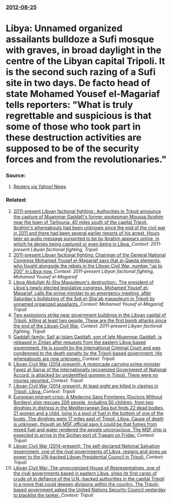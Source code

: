 ### [2012-08-25](/news/2012/08/25/index.md)

# Libya: Unnamed organized assailants bulldoze a Sufi mosque with graves, in broad daylight in the centre of the Libyan capital Tripoli. It is the second such razing of a Sufi site in two days. De facto head of state Mohamed Yousef el-Magariaf tells reporters: "What is truly regrettable and suspicious is that some of those who took part in these destruction activities are supposed to be of the security forces and from the revolutionaries." 




### Source:

1. [Reuters via Yahoo! News](http://news.yahoo.com/fighters-bulldoze-sufi-mosque-central-tripoli-172020410.html?_esi=1)

### Related:

1. [2011-present Libyan factional fighting:: Authorities in Tripoli announce the capture of Muammar Gaddafi's former spokesman Moussa Ibrahim near the town of Tarhouna, 40 miles south of the capital Tripoli. Ibrahim's whereabouts had been unknown since the end of the civil war in 2011 and there had been several earlier reports of his arrest. Hours later an audio message purported to be by Ibrahim appears online, in which he denies being captured or even being in Libya. ](/news/2012/10/20/2011-present-libyan-factional-fighting-authorities-in-tripoli-announce-the-capture-of-muammar-gaddafi-s-former-spokesman-moussa-ibrahim.md) _Context: 2011-present Libyan factional fighting, Tripoli_
2. [2011-present Libyan factional fighting: Chairman of the General National Congress Mohamed Yousef el-Magariaf says that al-Qaeda elements, who fought alongside the rebels in the Libyan Civil War, number "up to 200" in Libya now. ](/news/2012/10/1/2011-present-libyan-factional-fighting-chairman-of-the-general-national-congress-mohamed-yousef-el-magariaf-says-that-al-qaeda-elements.md) _Context: 2011-present Libyan factional fighting, Mohamed Yousef el-Magariaf_
3. [Libya Abdullah Al-Sha Mausoleum's destruction:: The president of Libya's newly elected legislative congress, Mohamed Yousef el-Magariaf, calls the prime minister to an emergency meeting, after Saturday's bulldozing of the Sidi el-Sha'ab mausoleum in Tripoli by unnamed organized assailants. ](/news/2012/08/26/libya-abdullah-al-sha-mausoleum-s-destruction-the-president-of-libya-s-newly-elected-legislative-congress-mohamed-yousef-el-magariaf-cal.md) _Context: Mohamed Yousef el-Magariaf, Tripoli_
4. [Two explosions strike near government buildings in the Libyan capital of Tripoli, killing at least two people. These are the first bomb attacks since the end of the Libyan Civil War.](/news/2012/08/19/two-explosions-strike-near-government-buildings-in-the-libyan-capital-of-tripoli-killing-at-least-two-people-these-are-the-first-bomb-atta.md) _Context: 2011-present Libyan factional fighting, Tripoli_
5. [Gaddafi family: Saif al-Islam Gaddafi, son of late Muammar Gaddafi, is released in Zintan after requests from the eastern Libya-based government. He is sought by the International Criminal Court and was condemned to the death penalty by the Tripoli-based government. His whereabouts are now unknown. ](/news/2017/06/11/gaddafi-family-saif-al-islam-gaddafi-son-of-late-muammar-gaddafi-is-released-in-zintan-after-requests-from-the-eastern-libya-based-govern.md) _Context: Tripoli_
6. [Libyan Civil War (2014-present): A motorcade carrying prime minister Fayez al-Sarraj of the internationally recognized Government of National Accord, is attacked by unidentified gunmen in Tripoli. There were no injuries reported. ](/news/2017/02/20/libyan-civil-war-2014-present-a-motorcade-carrying-prime-minister-fayez-al-sarraj-of-the-internationally-recognized-government-of-natio.md) _Context: Tripoli_
7. [Libyan Civil War (2014-present): At least eight are killed in clashes in Tripoli, Libya. ](/news/2016/12/2/libyan-civil-war-2014-present-at-least-eight-are-killed-in-clashes-in-tripoli-libya.md) _Context: Tripoli_
8. [European migrant crisis: A Medecins Sans Frontieres (Doctors Without Borders) ship rescues 209 people, including 50 children, from two dinghies in distress in the Mediterranean Sea but finds 22 dead bodies, 21 women and a child, lying in a pool of fuel in the bottom of one of the boats. The dinghies were 17 miles east of Tripoli, Libya. Cause of death is unknown, though an MSF official says it could be that fumes from mixed fuel and water rendered the people unconscious. The MSF ship is expected to arrive in the Sicilian port of Trapani on Friday.](/news/2016/07/20/european-migrant-crisis-a-ma-c-decins-sans-frontia-res-doctors-without-borders-ship-rescues-209-people-including-50-children-from-two-din.md) _Context: Tripoli_
9. [Libyan Civil War (2014-present): The self-declared National Salvation government, one of the rival governments of Libya, resigns and gives up power to the UN-backed Libyan Presidential Council in Tripoli. ](/news/2016/04/6/libyan-civil-war-2014-present-the-self-declared-national-salvation-government-one-of-the-rival-governments-of-libya-resigns-and-gives.md) _Context: Tripoli_
10. [Libyan Civil War: The unrecognized House of Representatives, one of the rival governments based in eastern Libya, ships its first cargo of crude oil in defiance of the U.N.-backed authorities in the capital Tripoli in a move that could deepen divisions within the country. The Tripoli-based government asked the United Nations Security Council yesterday to blacklist the tanker. ](/news/2016/04/27/libyan-civil-war-the-unrecognized-house-of-representatives-one-of-the-rival-governments-based-in-eastern-libya-ships-its-first-cargo-of-c.md) _Context: Tripoli_
